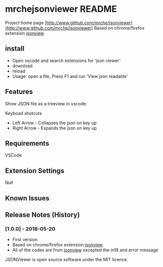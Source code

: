 # mrchejsonviewer README

Project home page [http://www.github.com/mrche/jsonviewer](http://www.github.com/mrche/jsonviewer)
Based on chrome/firefox extension [jsonview](https://github.com/bhollis/jsonview)

## install
- Open vscode and search extensions for 'json viewer'  
- download
- reload
- Usage:  open a file,  Press F1 and run 'View json readable'
## Features

Show JSON file as a treeview in vscode. 

Keyboad shotcuts

* Left Arrow - Collapses the json on key up
* Right Arrow - Expands the json on key up

## Requirements

VSCode

## Extension Settings

Null

## Known Issues



## Release Notes (History)
### [1.0.0] - 2018-05-20
- First version
- Based on chrome/firefox extension [jsonview](https://github.com/bhollis/jsonview)
- All of the codes are from [jsonview](https://github.com/bhollis/jsonview) excepted the in18 and error message




JSONViewer is open source software under the MIT licence.
